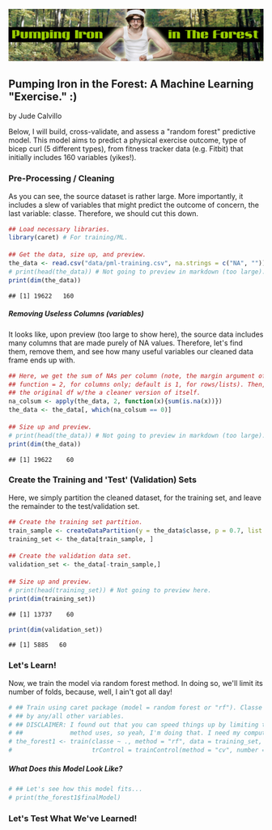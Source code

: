 ![](pumping_iron_forest.jpg)
## Pumping Iron in the Forest: A Machine Learning "Exercise." :)
by Jude Calvillo  

Below, I will build, cross-validate, and assess a "random forest" predictive model. This model aims to predict a physical exercise outcome, type of bicep curl (5 different types), from fitness tracker data (e.g. Fitbit) that initially includes 160 variables (yikes!). 

### Pre-Processing / Cleaning
As you can see, the source dataset is rather large. More importantly, it includes a slew of variables that might predict the outcome of concern, the last variable: classe. Therefore, we should cut this down.


```r
## Load necessary libraries.
library(caret) # For training/ML.

## Get the data, size up, and preview.
the_data <- read.csv("data/pml-training.csv", na.strings = c("NA", ""))
# print(head(the_data)) # Not going to preview in markdown (too large).
print(dim(the_data))
```

```
## [1] 19622   160
```

##### Removing Useless Columns (variables)
It looks like, upon preview (too large to show here), the source data includes many columns that are made purely of NA values. Therefore, let's find them, remove them, and see how many useful variables our cleaned data frame ends up with.


```r
## Here, we get the sum of NAs per column (note, the margin argument of Apply
## function = 2, for columns only; default is 1, for rows/lists). Then, we replace
## the original df w/the a cleaner version of itself.
na_colsum <- apply(the_data, 2, function(x){sum(is.na(x))})
the_data <- the_data[, which(na_colsum == 0)]

## Size up and preview.
# print(head(the_data)) # Not going to preview in markdown (too large).
print(dim(the_data))
```

```
## [1] 19622    60
```

### Create the Training and 'Test' (Validation) Sets
Here, we simply partition the cleaned dataset, for the training set, and leave the remainder to the test/validation set.


```r
## Create the training set partition.
train_sample <- createDataPartition(y = the_data$classe, p = 0.7, list = FALSE)
training_set <- the_data[train_sample, ]

## Create the validation data set.
validation_set <- the_data[-train_sample,]

## Size up and preview.
# print(head(training_set)) # Not going to preview here.
print(dim(training_set))
```

```
## [1] 13737    60
```

```r
print(dim(validation_set))
```

```
## [1] 5885   60
```


### Let's Learn!
Now, we train the model via random forest method. In doing so, we'll limit its number of folds, because, well, I ain't got all day!


```r
# ## Train using caret package (model = random forest or "rf"). Classe as outcome, predicted 
# ## by any/all other variables.
# ## DISCLAIMER: I found out that you can speed things up by limiting the number of folds the
# ##             method uses, so yeah, I'm doing that. I need my computer for other things!
# the_forest1 <- train(classe ~ ., method = "rf", data = training_set, 
#                      trControl = trainControl(method = "cv", number = 2))
```

##### What Does this Model Look Like?

```r
# ## Let's see how this model fits...
# print(the_forest1$finalModel)
```

### Let's Test What We've Learned!

